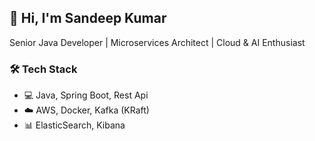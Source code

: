 ## 👋 Hi, I'm Sandeep Kumar
Senior Java Developer | Microservices Architect | Cloud & AI Enthusiast
### 🛠️ Tech Stack
- 💻 Java, Spring Boot, Rest Api
- ☁️ AWS, Docker, Kafka (KRaft)
- 📊 ElasticSearch, Kibana
